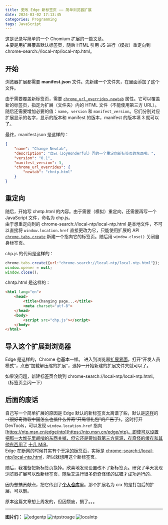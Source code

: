 ```yaml
---
title: 更改 Edge 新标签页 —— 简单浏览器扩展
date: 2024-03-02 17:13:45
categories: Programming
tags: JavaScript
---
```


这是记录写简单的一个 Chomium 扩展的一篇文章。  
主要是用扩展覆盖默认标签页，随后 HTML 引用 JS 进行（模拟）重定向到 chrome-search://local-ntp/local-ntp.html。

## 开始
浏览器扩展都需要 **manifest.json** 文件。先新建一个文件夹，在里面添加了这个文件。

由于需要覆盖新标签页，需要 [`chrome_url_overrides.newtab`](https://developer.mozilla.org/en-US/docs/Mozilla/Add-ons/WebExtensions/manifest.json/chrome_url_overrides) 属性。它可以覆盖新的标签页，指定为扩展（文件夹）内的 HTML 文件（不能使用第三方 URL）。  
随后还需要增加必要的值：`name`，`version` 和 `manifest_version`。它们分别对应扩展显示的名字，显示的版本和 manifest 的版本，manifest 的版本填 3 就可以了。

<!--more-->

最终，manifest.json 是这样的：

```json
{
    "name": "Change Newtab",
    "description": "自己（JoyWonderful）弄的一个重定向新标签页的东西啦。",
    "version": "0.1",
    "manifest_version": 3,
    "chrome_url_overrides": {
        "newtab": "chntp.html"
    }
}
```

## 重定向
随后，开始写 chntp.html 的内容。由于需要（模拟）重定向，还需要再写一个 JavaScript 文件，命名为 chp.js。  
由于想重定向到的 chrome-search://local-ntp/local-ntp.html 是本地文件，不可以直接将 `window.location.href` 直接更改为它，只能使用扩展的 API [`chrome.tabs.create`](https://developer.mozilla.org/en-US/docs/Mozilla/Add-ons/WebExtensions/API/tabs/create) 新建一个指向它的标签页。随后用 `window.close()` 关闭自身标签页。

chp.js 的代码是这样的：

```javascript
chrome.tabs.create({url:"chrome-search://local-ntp/local-ntp.html"});
window.opener = null;
window.close();
```

chntp.html 是这样的：

```html
<html lang="en">
    <head>
        <title>Changing page...</title>
        <meta charset="utf-8">
    </head>
    <body>
        <script src="chp.js"></script>
    </body>
</html>
```

## 导入这个扩展到浏览器
Edge 是这样的，Chrome 也基本一样。
进入到浏览器[扩展界面](about:extensions)，打开“开发人员模式”，点击“加载解压缩的扩展”，选择一开始新建的扩展文件夹就可以了。

如果没问题，新建标签页会跳到 chrome-search://local-ntp/local-ntp.html。（标签页会闪一下）

## 后面的废话
自己写一个简单扩展的原因是 Edge 默认的新标签页太离谱了些，默认是[这样](#edgentp)的<del>（很好奇微软中国怎么也搞什么传奇“开局领礼包”的广告了）</del>。这时打开 DevTools，可以发现 `window.location.href` 指向 [https://ntp.msn.cn/edge/ntp](https://ntp.msn.cn/edge/ntp)。即使可以设置把那一大堆花里胡哨的东西关掉，但它还是要加载第三方资源，存奇怪的缓存和其他东西用了 [十几 MiB](#ntpstroage)。  
Edge 在断网的时候其实有个[干净的标签页](#localntp)，实际是 [chrome-search://local-ntp/local-ntp.html](chrome-search://local-ntp/local-ntp.html)，所以就想用这个新标签页。

随后，我准备把新标签页换掉。欣喜地发现设置改不了新标签页。研究了半天发现浏览器扩展可以改新标签页，随后又进行很多奇奇怪怪的试错才成功运行的。

~~因为想搞贡献点~~，把它传到了[**个人仓库**](https://github.com/JoyWonderful/JoyWonderful/tree/main/change-ntp)里。那个扩展名为 crx 的是打包后的扩展，可以删。

原本这篇文章想上周发的，但因颓废，搁了。。。

<hr>

**图片们：**
<img src="https://src-jywon.glitch.me/img/blog-chromeExt-edgentp.jpg" alt="edgentp" id="edgentp" loading="lazy">
<img src="https://src-jywon.glitch.me/img/blog-chromeExt-ntpstorage.png" alt="ntpstroage" id="ntpstroage" loading="lazy">
<img src="https://src-jywon.glitch.me/img/blog-chromeExt-localntp.png" alt="localntp" id="localntp" loading="lazy">